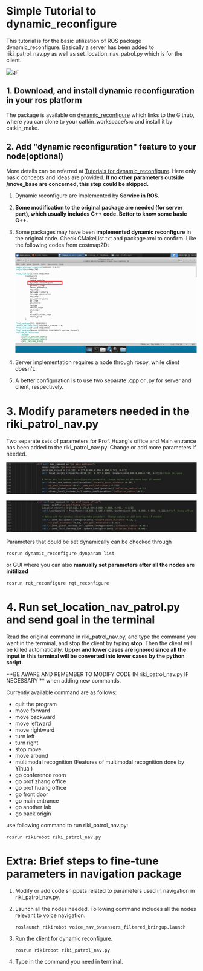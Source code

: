 # Simple Tutorial to dynamic_reconfigure

This tutorial is for the basic utilization of ROS package dynamic_reconfigure. Basically a server has been added to riki_patrol_nav.py as well as set_location_nav_patrol.py which is for the client.



![gif](https://github.com/YihuaLiang95/Lab2cRobot-Beta/blob/weitao/dynamic_reconfiguration/IMG/gif.gif)

## 1. Download, and install dynamic reconfiguration in your ros platform

The package is available on [dynamic_reconfigure](http://wiki.ros.org/dynamic_reconfigure) which links to the Github, where you can clone to your catkin_workspace/src and install it by catkin_make.



## 2. Add "dynamic reconfiguration" feature to your node(optional)

More details can be referred at [Tutorials for dynamic_reconfigure](http://wiki.ros.org/dynamic_reconfigure/Tutorials). Here only basic concepts and ideas are provided.  **If no other parameters outside /move_base are concerned, this step could be skipped.** 

1.  Dynamic reconfigure are implemented by **Service in ROS**.

2. **Some modification to the original package  are needed (for server part), which usually includes C++ code. Better to know some basic C++.**

3. Some packages may have been **implemented dynamic reconfigure** in the original code. Check CMakeList.txt and package.xml to confirm. Like the following codes from costmap2D:

   ![CMakeList](https://github.com/YihuaLiang95/Lab2cRobot-Beta/blob/weitao/dynamic_reconfiguration/IMG/1.png)

4. Server implementation requires a node through rospy, while client doesn't.

5. A better configuration is to use two separate .cpp or .py for server and client, respectively.



# 3. Modify parameters needed in the riki_patrol_nav.py

Two separate sets of parameters for Prof. Huang's office and Main entrance has been added to the riki_patrol_nav.py. Change or add more parameters if needed. 

![main entrance](https://github.com/YihuaLiang95/Lab2cRobot-Beta/blob/weitao/dynamic_reconfiguration/IMG/2.png)



![prof huang office](https://github.com/YihuaLiang95/Lab2cRobot-Beta/blob/weitao/dynamic_reconfiguration/IMG/3.png)



Parameters that could be set dynamically can be checked through 

```
rosrun dynamic_reconfigure dynparam list
```

or GUI  where you can also **manually set parameters after all the nodes are initilized**

```
rosrun rqt_reconfigure rqt_reconfigure
```



# 4. Run set_location_nav_patrol.py and send goal in the terminal

Read the original command in  riki_patrol_nav.py, and type the command you want in the terminal, and stop the client by typing **stop**. Then the client will be killed automatically. **Upper and lower cases are ignored since all the input in this terminal will be converted into lower cases by the python script.** 



**BE AWARE AND REMEMBER TO MODIFY CODE IN riki_patrol_nav.py IF NECESSARY ** when adding new commands.



Currently available command are as follows:

- quit the program
- move forward
- move backward
- move leftward
- move rightward
- turn left
- turn right
- stop move
- move around
- multimodal recognition (Features of multimodal recognition done by Yihua )
- go conference room
- go prof zhang office
- go prof huang office
- go front door
- go main entrance
- go another lab
- go back origin



use following command to run riki_patrol_nav.py:

```
rosrun rikirobot riki_patrol_nav.py
```



# Extra: Brief steps to fine-tune parameters in navigation package

1. Modify or add code snippets related to parameters used in navigation in riki_patrol_nav.py.

2. Launch all the nodes needed. Following command includes all the nodes relevant to voice navigation.

   ```
   roslaunch rikirobot voice_nav_bwsensors_filtered_bringup.launch
   ```

3. Run the client for dynamic reconfigure.

   ```
   rosrun rikirobot riki_patrol_nav.py
   ```

3. Type in the command you need in terminal.
